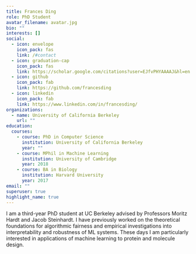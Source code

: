 ```yaml
---
title: Frances Ding
role: PhD Student
avatar_filename: avatar.jpg
bio: ""
interests: []
social:
  - icon: envelope
    icon_pack: fas
    link: /#contact
  - icon: graduation-cap
    icon_pack: fas
    link: https://scholar.google.com/citations?user=EJfvPHYAAAAJ&hl=en
  - icon: github
    icon_pack: fab
    link: https://github.com/francesding
  - icon: linkedin
    icon_pack: fab
    link: https://www.linkedin.com/in/francesding/
organizations:
  - name: University of California Berkeley
    url: ""
education:
  courses:
    - course: PhD in Computer Science
      institution: University of California Berkeley
      year: ""
    - course: MPhil in Machine Learning
      institution: University of Cambridge
      year: 2018
    - course: BA in Biology
      institution: Harvard University
      year: 2017
email: ""
superuser: true
highlight_name: true
---
```

I am a third-year PhD student at UC Berkeley advised by Professors Moritz Hardt and Jacob Steinhardt. I have previously worked on the theoretical foundations for algorithmic fairness and empirical investigations into interpretability and robustness of ML systems. These days I am particularly interested in applications of machine learning to protein and molecule design.
